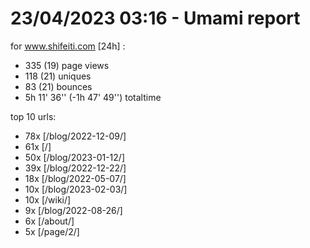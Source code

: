 # 23/04/2023 03:16 - Umami report
for www.shifeiti.com [24h] :

 - 335 (19) page views
 - 118 (21) uniques
 - 83 (21) bounces
 - 5h 11' 36'' (-1h 47' 49'') totaltime


top 10 urls:
 - 78x [/blog/2022-12-09/]
 - 61x [/]
 - 50x [/blog/2023-01-12/]
 - 39x [/blog/2022-12-22/]
 - 18x [/blog/2022-05-07/]
 - 10x [/blog/2023-02-03/]
 - 10x [/wiki/]
 - 9x [/blog/2022-08-26/]
 - 6x [/about/]
 - 5x [/page/2/]


